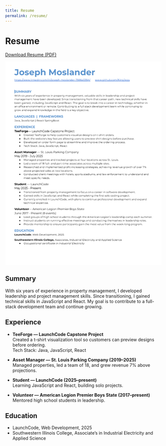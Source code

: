 ```yaml
---
title: Resume
permalink: /resume/
---
```


# Resume

[Download Resume (PDF)](assets/resume.pdf)

![Resume Screenshot](Screenshot%202025-09-17%20161553.png)

## Summary
With six years of experience in property management, I developed leadership and project management skills. Since transitioning, I gained technical skills in JavaScript and React. My goal is to contribute to a full-stack development team and continue growing.

## Experience
- **TeeForge — LaunchCode Capstone Project**  
  Created a t-shirt visualization tool so customers can preview designs before ordering.  
  Tech Stack: Java, JavaScript, React  

- **Asset Manager — St. Louis Parking Company (2019–2025)**  
  Managed properties, led a team of 18, and grew revenue 7% above projections.

- **Student — LaunchCode (2025–present)**  
  Learning JavaScript and React, building solo projects.

- **Volunteer — American Legion Premier Boys State (2017–present)**  
  Mentored high school students in leadership.

## Education
- LaunchCode, Web Development, 2025  
- Southwestern Illinois College, Associate’s in Industrial Electricity and Applied Science
